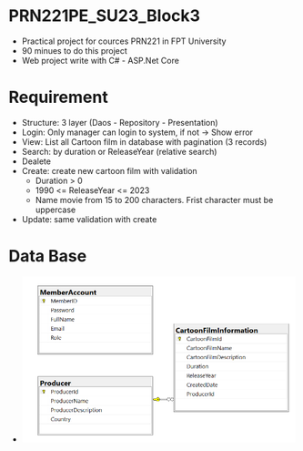 # PRN221PE_SU23_Block3
- Practical project for cources PRN221 in FPT University
- 90 minues to do this project
- Web project write with C# - ASP.Net Core

# Requirement
- Structure: 3 layer (Daos - Repository - Presentation)
- Login: Only manager can login to system, if not -> Show error 
- View: List all Cartoon film in database with pagination (3 records)
- Search: by duration or ReleaseYear (relative search)
- Dealete
- Create: create new cartoon film with validation
  - Duration > 0
  - 1990 <= ReleaseYear <= 2023
  - Name movie from 15 to 200 characters. Frist character must be uppercase
- Update: same validation with create

# Data Base
- ![alt text](https://github.com/thientm27/PRN221PE_SU23_Block3/blob/main/Images/data.png?raw=true)

